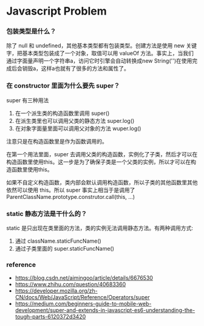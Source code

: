 # Javascript Problem

### 包装类型是什么？

除了 null 和 undefined，其他基本类型都有包装类型。创建方法是使用 new 关键字，把基本类型包装成了一个对象，取值可以用 valueOf 方法。事实上，当我们通过字面量声明一个字符串a，访问它时引擎会自动转换成new String('')在使用完成后会销毁a，这样a也就有了很多的方法和属性了。

### 在 constructor 里面为什么要先 super？

super 有三种用法

1. 在一个派生类的构造函数里调用 super()
2. 在派生类里也可以调用父类的静态方法 super.log()
3. 在对象字面量里面可以调用父对象的方法 wuper.log()

注意只是在构造函数里是作为函数调用的。

在第一个用法里面，super 去调用父类的构造函数，实例化了子类，然后才可以在构造函数里使用this。这一步是为了确保子类是一个父类的实例，所以才可以在构造函数里使用this。

如果不自定义构造函数，类内部会默认调用构造函数，所以子类的其他函数里其他依然可以使用 this。所以 super 事实上相当于是调用了ParentClassName.prototype.construtor.call(this, …)

### static 静态方法是干什么的？

static 是只出现在类里面的方法，类的实例无法调用静态方法。有两种调用方式:

1. 通过 className.staticFuncName()
2. 通过子类里面的 super.staticFuncName()

### reference

- https://blog.csdn.net/aimingoo/article/details/6676530
- https://www.zhihu.com/question/40683360
- https://developer.mozilla.org/zh-CN/docs/Web/JavaScript/Reference/Operators/super
- https://medium.com/beginners-guide-to-mobile-web-development/super-and-extends-in-javascript-es6-understanding-the-tough-parts-6120372d3420
